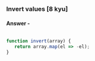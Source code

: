 ### Invert values [8 kyu]

#### Answer -

```js

function invert(array) {
   return array.map(el => -el);
}

```